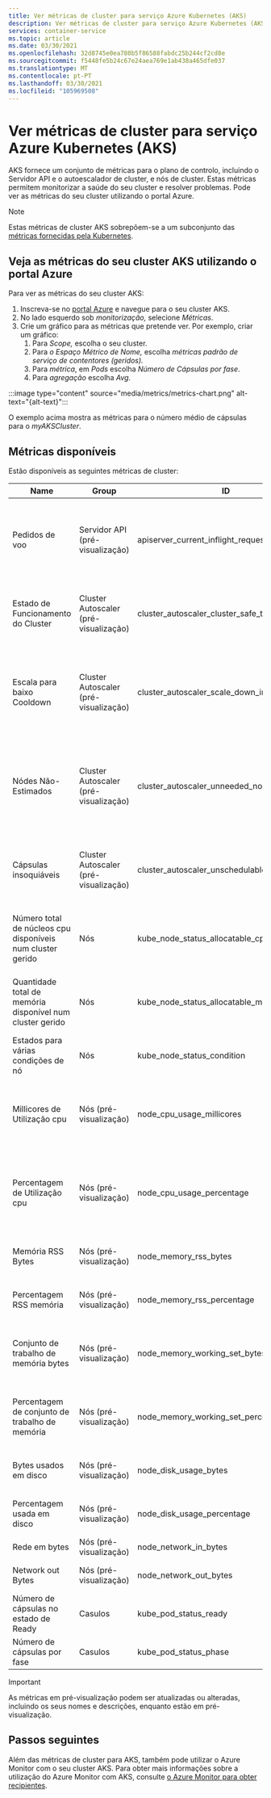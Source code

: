 ```yaml
---
title: Ver métricas de cluster para serviço Azure Kubernetes (AKS)
description: Ver métricas de cluster para serviço Azure Kubernetes (AKS).
services: container-service
ms.topic: article
ms.date: 03/30/2021
ms.openlocfilehash: 32d8745e0ea780b5f86588fabdc25b244cf2cd8e
ms.sourcegitcommit: f5448fe5b24c67e24aea769e1ab438a465dfe037
ms.translationtype: MT
ms.contentlocale: pt-PT
ms.lasthandoff: 03/30/2021
ms.locfileid: "105969508"
---
```

# <a name="view-cluster-metrics-for-azure-kubernetes-service-aks"></a>Ver métricas de cluster para serviço Azure Kubernetes (AKS)

AKS fornece um conjunto de métricas para o plano de controlo, incluindo o Servidor API e o autoescalador de cluster, e nós de cluster. Estas métricas permitem monitorizar a saúde do seu cluster e resolver problemas. Pode ver as métricas do seu cluster utilizando o portal Azure.

> [!NOTE]
> Estas métricas de cluster AKS sobrepõem-se a um subconjunto das [métricas fornecidas pela Kubernetes][kubernetes-metrics].

## <a name="view-metrics-for-your-aks-cluster-using-the-azure-portal"></a>Veja as métricas do seu cluster AKS utilizando o portal Azure

Para ver as métricas do seu cluster AKS:

1. Inscreva-se no [portal Azure][azure-portal] e navegue para o seu cluster AKS.
1. No lado esquerdo sob *monitorização,* selecione *Métricas*.
1. Crie um gráfico para as métricas que pretende ver. Por exemplo, criar um gráfico:
    1. Para *Scope,* escolha o seu cluster.
    1. Para *o Espaço Métrico de Nome,* escolha *métricas padrão de serviço de contentores (geridos).*
    1. Para *métrica*, em *Pods* escolha *Número de Cápsulas por fase*.
    1. Para *agregação* escolha *Avg*.

:::image type="content" source="media/metrics/metrics-chart.png" alt-text="{alt-text}":::

O exemplo acima mostra as métricas para o número médio de cápsulas para o *myAKSCluster*.

## <a name="available-metrics"></a>Métricas disponíveis

Estão disponíveis as seguintes métricas de cluster:

| Name | Group | ID | Description |
| --- | --- | --- | ---- |
| Pedidos de voo | Servidor API (pré-visualização) |apiserver_current_inflight_requests | Número máximo de pedidos de voo atualmente ativos no servidor API por pedido. |
| Estado de Funcionamento do Cluster | Cluster Autoscaler (pré-visualização) | cluster_autoscaler_cluster_safe_to_autoscale | Determina se o autoescala de cluster irá ou não tomar medidas no cluster. |
| Escala para baixo Cooldown | Cluster Autoscaler (pré-visualização) | cluster_autoscaler_scale_down_in_cooldown | Determina se a balança para baixo está em arrefecimento - Nenhum nós será removido durante este período de tempo. |
| Nódes Não-Estimados | Cluster Autoscaler (pré-visualização) | cluster_autoscaler_unneeded_nodes_count | O cluster auotscaler marca esses nós como candidatos à eliminação e são eventualmente eliminados. |
| Cápsulas insoquiáveis | Cluster Autoscaler (pré-visualização) | cluster_autoscaler_unschedulable_pods_count | Número de cápsulas que não são atualmente não-me identificantes no cluster. |
| Número total de núcleos cpu disponíveis num cluster gerido | Nós | kube_node_status_allocatable_cpu_cores | Número total de núcleos de CPU disponíveis num cluster gerido. |
| Quantidade total de memória disponível num cluster gerido | Nós | kube_node_status_allocatable_memory_bytes | Quantidade total de memória disponível num cluster gerido. |
| Estados para várias condições de nó | Nós | kube_node_status_condition | Estados para várias condições de nó |
| Millicores de Utilização cpu | Nós (pré-visualização) | node_cpu_usage_millicores | Medição agregada da utilização do CPU em millicores através do cluster. |
| Percentagem de Utilização cpu | Nós (pré-visualização) | node_cpu_usage_percentage | Utilização média agregada do CPU medida em percentagem em todo o cluster. |
| Memória RSS Bytes | Nós (pré-visualização) | node_memory_rss_bytes | Memória RSS do contentor utilizada nos bytes. |
| Percentagem RSS memória | Nós (pré-visualização) | node_memory_rss_percentage | Memória RSS do contentor usada em percentagem. |
| Conjunto de trabalho de memória bytes | Nós (pré-visualização) | node_memory_working_set_bytes | Memória do conjunto de trabalho do recipiente utilizada nos bytes. |
| Percentagem de conjunto de trabalho de memória | Nós (pré-visualização) | node_memory_working_set_percentage | Memória do conjunto de trabalho do contentor usado em por cento. |
| Bytes usados em disco | Nós (pré-visualização) | node_disk_usage_bytes | Espaço de disco usado em bytes por dispositivo. |
| Percentagem usada em disco | Nós (pré-visualização) | node_disk_usage_percentage | Espaço de disco usado por cento por dispositivo. |
| Rede em bytes | Nós (pré-visualização) | node_network_in_bytes | Rede recebeu bytes. |
| Network out Bytes | Nós (pré-visualização) | node_network_out_bytes | Bytes transmitidos em rede. |
| Número de cápsulas no estado de Ready | Casulos | kube_pod_status_ready | Número de cápsulas no estado *de Ready.* |
| Número de cápsulas por fase | Casulos | kube_pod_status_phase | Número de cápsulas por fase. |

> [!IMPORTANT]
> As métricas em pré-visualização podem ser atualizadas ou alteradas, incluindo os seus nomes e descrições, enquanto estão em pré-visualização.

## <a name="next-steps"></a>Passos seguintes

Além das métricas de cluster para AKS, também pode utilizar o Azure Monitor com o seu cluster AKS. Para obter mais informações sobre a utilização do Azure Monitor com AKS, consulte [o Azure Monitor para obter recipientes][aks-azure-monitory].

[aks-azure-monitory]: ../azure-monitor/containers/container-insights-overview.md
[azure-portal]: https://portal.azure.com/
[kubernetes-metrics]: https://kubernetes.io/docs/concepts/cluster-administration/system-metrics/